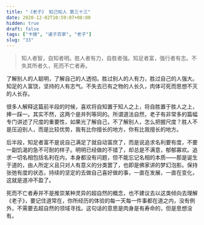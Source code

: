 ```yaml
---
title: "《老子》 知己知人 第三十三"
date: 2020-12-02T10:59:07+08:00
hidden: true
draft: false
tags: ["卡揣", "诸子百家", "老子"]
slug: "33"
---
```


> 知人者智，自知者明。胜人者有力，自胜者强。知足者富，强行者有志。不失其所者久，死而不亡者寿。

了解别人的人聪明，了解自己的人透彻。胜过别人的人有力，胜过自己的人强大。知足的人富饶，坚持的人有志气。不失去已有之物的人长久，肉体可死而思想不灭的人长存。

很多人解释这篇前半段的时候，喜欢将自知置于知人之上，将自胜置于胜人之上，捧一踩一。其实不然，这两个是并列等同的。所谓道法自然，老子有非常多的篇幅专门讲述了尺度的重要性，如果光了解自己，不了解别人，怎么把握尺度？胜人不是压迫别人，而是比较优势，我有比你擅长的地方，你有比我擅长的地方。

后半段，知足者富不是说自己满足了就自动富庶了，而是说追求名利要有度，不要一副饥渴的急不可耐的样子。明明已经做的不错了，却总是不满意，郁郁寡欢。追求一切名相包括名利在内，本身都没有问题，但不能忘记名相的本质——那是诞生于道的，由人所定义且只对人有意义的分类罢了，也即是佛家讲的梦幻泡影。保持张弛有度的状态，持续的坚定的去做自己喜好做的事，一直在发展，一直在变化，这就是道冲不盈了。

死而不亡者寿并不是推崇某种灵异的超自然的概念，也不建议去以这类倾向去理解《老子》，要记住道常在，你所经历的体验的每一天每一件事都在道之内，没有例外，不需要去超自然的领域寻找。这句话的意思是肉身是有寿命的，但是思想没有。